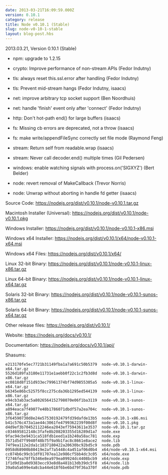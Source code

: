 ```yaml
---
date: 2013-03-21T16:09:59.000Z
version: 0.10.1
category: release
title: Node v0.10.1 (Stable)
slug: node-v0-10-1-stable
layout: blog-post.hbs
---
```


2013.03.21, Version 0.10.1 (Stable)

- npm: upgrade to 1.2.15

- crypto: Improve performance of non-stream APIs (Fedor Indutny)

- tls: always reset this.ssl.error after handling (Fedor Indutny)

- tls: Prevent mid-stream hangs (Fedor Indutny, isaacs)

- net: improve arbitrary tcp socket support (Ben Noordhuis)

- net: handle 'finish' event only after 'connect' (Fedor Indutny)

- http: Don't hot-path end() for large buffers (isaacs)

- fs: Missing cb errors are deprecated, not a throw (isaacs)

- fs: make write/appendFileSync correctly set file mode (Raymond Feng)

- stream: Return self from readable.wrap (isaacs)

- stream: Never call decoder.end() multiple times (Gil Pedersen)

- windows: enable watching signals with process.on('SIGXYZ') (Bert Belder)

- node: revert removal of MakeCallback (Trevor Norris)

- node: Unwrap without aborting in handle fd getter (isaacs)

Source Code: https://nodejs.org/dist/v0.10.1/node-v0.10.1.tar.gz

Macintosh Installer (Universal): https://nodejs.org/dist/v0.10.1/node-v0.10.1.pkg

Windows Installer: https://nodejs.org/dist/v0.10.1/node-v0.10.1-x86.msi

Windows x64 Installer: https://nodejs.org/dist/v0.10.1/x64/node-v0.10.1-x64.msi

Windows x64 Files: https://nodejs.org/dist/v0.10.1/x64/

Linux 32-bit Binary: https://nodejs.org/dist/v0.10.1/node-v0.10.1-linux-x86.tar.gz

Linux 64-bit Binary: https://nodejs.org/dist/v0.10.1/node-v0.10.1-linux-x64.tar.gz

Solaris 32-bit Binary: https://nodejs.org/dist/v0.10.1/node-v0.10.1-sunos-x86.tar.gz

Solaris 64-bit Binary: https://nodejs.org/dist/v0.10.1/node-v0.10.1-sunos-x64.tar.gz

Other release files: https://nodejs.org/dist/v0.10.1/

Website: https://nodejs.org/docs/v0.10.1/

Documentation: https://nodejs.org/docs/v0.10.1/api/

Shasums:

```
e213170fe5ec7721b31149fba1a7a691c50b5379  node-v0.10.1-darwin-x64.tar.gz
5526d189fa3180e11731e1aebb0f22c1c2fb3d8d  node-v0.10.1-darwin-x86.tar.gz
ec0818d8f151d933ec79961374bf74d9855305a5  node-v0.10.1-linux-x64.tar.gz
b6345e86bc52575f8cc275cda36b1295ed544139  node-v0.10.1-linux-x86.tar.gz
e94cb3ab3ac5a8026564152798070e06f1ba3119  node-v0.10.1-sunos-x64.tar.gz
a894eaca7f49077e48b1786071dbdf57a2ea704c  node-v0.10.1-sunos-x86.tar.gz
3f64590730d8e24e57530192479fd39dafde13b5  node-v0.10.1-x86.msi
b41c576c473a1ae44c3061fe4799362239f00d8f  node-v0.10.1.pkg
d4d9ef3b70452112246ea2043ef75943611e3537  node-v0.10.1.tar.gz
c034695812148c3fafe8b208203355d16289d1a7  node.exe
9fac94cbe9431ca518fdb1eed1a1b240a58ac781  node.exp
3571d5d7f9940f48b75f9a9b1fac8c8661e8ace2  node.lib
74f9ea112e2da1c1837180422a20630bc92bd5c9  node.pdb
0958d68900b80419e2af7a5448c4a451af06d0b4  x64/node-v0.10.1-x64.msi
cc074b6c99cb1df01707ea12e986cf5bb4dc3c05  x64/node.exe
f2746fea78ffb346e8ea979ea09924dc4408bcb9  x64/node.exp
1f1d9d1ba0d9383ecc93e8d8a481b13db39dc5f8  x64/node.lib
39a0a5a699e4a8cba44e618f6be6bd79f36a370f  x64/node.pdb
```
